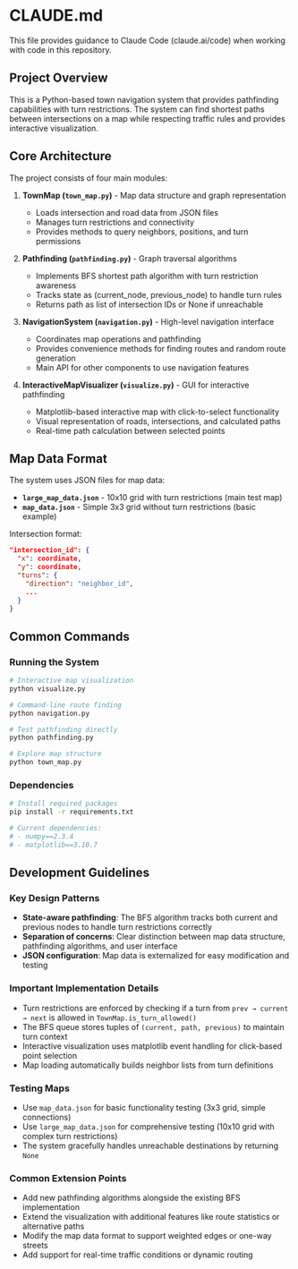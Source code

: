 # CLAUDE.md

This file provides guidance to Claude Code (claude.ai/code) when working with code in this repository.

## Project Overview

This is a Python-based town navigation system that provides pathfinding capabilities with turn restrictions. The system can find shortest paths between intersections on a map while respecting traffic rules and provides interactive visualization.

## Core Architecture

The project consists of four main modules:

1. **TownMap (`town_map.py`)** - Map data structure and graph representation
   - Loads intersection and road data from JSON files
   - Manages turn restrictions and connectivity
   - Provides methods to query neighbors, positions, and turn permissions

2. **Pathfinding (`pathfinding.py`)** - Graph traversal algorithms
   - Implements BFS shortest path algorithm with turn restriction awareness
   - Tracks state as (current_node, previous_node) to handle turn rules
   - Returns path as list of intersection IDs or None if unreachable

3. **NavigationSystem (`navigation.py`)** - High-level navigation interface
   - Coordinates map operations and pathfinding
   - Provides convenience methods for finding routes and random route generation
   - Main API for other components to use navigation features

4. **InteractiveMapVisualizer (`visualize.py`)** - GUI for interactive pathfinding
   - Matplotlib-based interactive map with click-to-select functionality
   - Visual representation of roads, intersections, and calculated paths
   - Real-time path calculation between selected points

## Map Data Format

The system uses JSON files for map data:
- **`large_map_data.json`** - 10x10 grid with turn restrictions (main test map)
- **`map_data.json`** - Simple 3x3 grid without turn restrictions (basic example)

Intersection format:
```json
"intersection_id": {
  "x": coordinate,
  "y": coordinate,
  "turns": {
    "direction": "neighbor_id",
    ...
  }
}
```

## Common Commands

### Running the System
```bash
# Interactive map visualization
python visualize.py

# Command-line route finding
python navigation.py

# Test pathfinding directly
python pathfinding.py

# Explore map structure
python town_map.py
```

### Dependencies
```bash
# Install required packages
pip install -r requirements.txt

# Current dependencies:
# - numpy==2.3.4
# - matplotlib==3.10.7
```

## Development Guidelines

### Key Design Patterns
- **State-aware pathfinding**: The BFS algorithm tracks both current and previous nodes to handle turn restrictions correctly
- **Separation of concerns**: Clear distinction between map data structure, pathfinding algorithms, and user interface
- **JSON configuration**: Map data is externalized for easy modification and testing

### Important Implementation Details
- Turn restrictions are enforced by checking if a turn from `prev → current → next` is allowed in `TownMap.is_turn_allowed()`
- The BFS queue stores tuples of `(current, path, previous)` to maintain turn context
- Interactive visualization uses matplotlib event handling for click-based point selection
- Map loading automatically builds neighbor lists from turn definitions

### Testing Maps
- Use `map_data.json` for basic functionality testing (3x3 grid, simple connections)
- Use `large_map_data.json` for comprehensive testing (10x10 grid with complex turn restrictions)
- The system gracefully handles unreachable destinations by returning `None`

### Common Extension Points
- Add new pathfinding algorithms alongside the existing BFS implementation
- Extend the visualization with additional features like route statistics or alternative paths
- Modify the map data format to support weighted edges or one-way streets
- Add support for real-time traffic conditions or dynamic routing